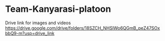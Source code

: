 # Team-Kanyarasi-platoon
Drive link for images and videos
https://drive.google.com/drive/folders/18SZCH_NHSIWo6QGmB_peZ47SOxbbQ9-m?usp=drive_link
